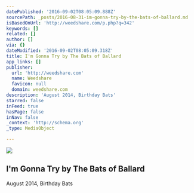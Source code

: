 ```yaml
---
datePublished: '2016-09-02T08:05:09.888Z'
sourcePath: _posts/2016-08-31-im-gonna-try-by-the-bats-of-ballard.md
isBasedOnUrl: 'http://weedshare.com/p.php?q=342'
keywords: []
related: []
author: []
via: {}
dateModified: '2016-09-02T08:05:09.318Z'
title: I'm Gonna Try by The Bats of Ballard
app_links: []
publisher:
  url: 'http://weedshare.com'
  name: Weedshare
  favicon: null
  domain: weedshare.com
description: 'August 2014, Birthday Bats'
starred: false
inFeed: true
hasPage: false
inNav: false
_context: 'http://schema.org'
_type: MediaObject

---
```

<article style=""><img src="https://imgflo.herokuapp.com/graph/2b2431f8e7ba7b0/9ff53811b7ec3a8ff924bfbe8595eb2f/noop.png?input=http%3A%2F%2Fweedshare.com%2Fuploads%2F5%2Fimgonnatry-cover.png" /><h1>I'm Gonna Try by The Bats of Ballard</h1><p>August 2014, Birthday Bats</p></article>